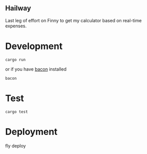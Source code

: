 ## Hailway

Last leg of effort on Finny to get my calculator based on real-time expenses.

# Development
```
cargo run
```

or if you have [bacon](https://dystroy.org/bacon/) installed
```
bacon
```

# Test
```
cargo test
```


# Deployment

fly deploy